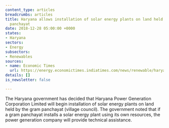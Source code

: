 ```yaml
---
content_type: articles
breadcrumbs: articles
title: Haryana allows installation of solar energy plants on land held by the gram
  panchayat
date: 2018-12-28 05:00:00 +0000
states:
- Haryana
sectors:
- Energy
subsectors:
- Renewables
sources:
- name: Economic Times
  url: https://energy.economictimes.indiatimes.com/news/renewable/haryana-govt-to-install-solar-energy-plants-on-gram-panchayat-land/67171046
details: []
is_newsletter: false

---
```

The Haryana government has decided that Haryana Power Generation Corporation Limited will begin installation of solar energy plants on land held by the gram panchayat (village council). The government noted that if a gram panchayat installs a solar energy plant using its own resources, the power generation company will provide technical assistance. 
